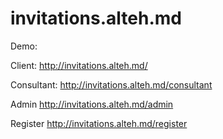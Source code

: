 # invitations.alteh.md
Demo:

Client: http://invitations.alteh.md/ 

Consultant: http://invitations.alteh.md/consultant

Admin http://invitations.alteh.md/admin

Register http://invitations.alteh.md/register
